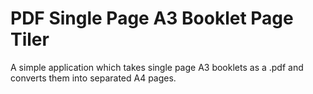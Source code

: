 # PDF Single Page A3 Booklet Page Tiler

A simple application which takes single page A3 booklets as a .pdf and converts them into separated A4 pages.
